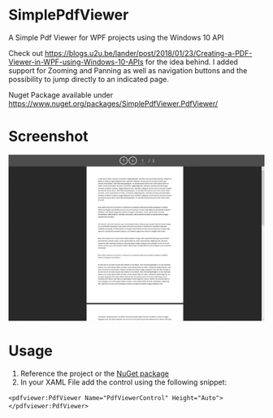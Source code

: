 # SimplePdfViewer
A Simple Pdf Viewer for WPF projects using the Windows 10 API

Check out https://blogs.u2u.be/lander/post/2018/01/23/Creating-a-PDF-Viewer-in-WPF-using-Windows-10-APIs for the idea behind.
I added support for Zooming and Panning as well as navigation buttons and the possibility to jump directly to an indicated page.

Nuget Package available under
https://www.nuget.org/packages/SimplePdfViewer.PdfViewer/


# Screenshot
![Screenshot of PdfViewer](https://github.com/Hymian7/SimplePdfViewer/blob/cbcd716def52924079ce3c2bfd13e277e7050e38/Screenshot%201.png)

# Usage
1. Reference the project or the [NuGet package](https://www.nuget.org/packages/SimplePdfViewer.PdfViewer/)
2. In your XAML File add the control using the following snippet:
```
<pdfviewer:PdfViewer Name="PdfViewerControl" Height="Auto"></pdfviewer:PdfViewer>
```
